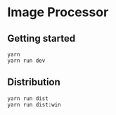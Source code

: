 # Image Processor

## Getting started

```
yarn
yarn run dev
```

## Distribution

```
yarn run dist
yarn run dist:win
```

